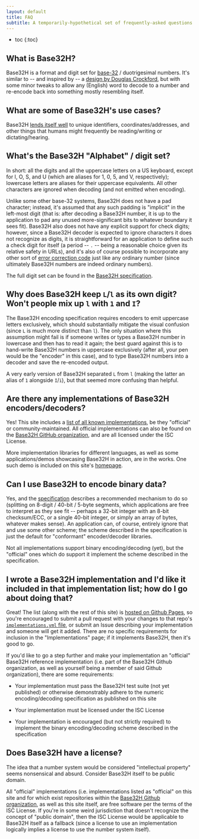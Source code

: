 ```yaml
---
layout: default
title: FAQ
subtitle: A temporarily-hypothetical set of frequently-asked questions
---
```

* toc
{:toc}

## What is Base32H?

Base32H is a format and digit set for
[base-32](https://en.wikipedia.org/wiki/Base32) / duotrigesimal numbers.  It's
similar to -- and inspired by -- a [design by Douglas
Crockford](https://www.crockford.com/base32.html), but with some minor tweaks to
allow any (English) word to decode to a number and re-encode back into something
mostly resembling itself.

## What are some of Base32H's use cases?

Base32H [lends itself well](/usecases) to unique identifiers,
coordinates/addresses, and other things that humans might frequently be
reading/writing or dictating/hearing.

## What's the Base32H "Alphabet" / digit set?

In short: all the digits and all the uppercase letters on a US keyboard, except
for I, O, S, and U (which are aliases for 1, 0, 5, and V, respectively);
lowercase letters are aliases for their uppercase equivalents.  All other
characters are ignored when decoding (and not emitted when encoding).

Unlike some other base-32 systems, Base32H does not have a pad character;
instead, it's assumed that any such padding is "implicit" in the left-most digit
(that is: after decoding a Base32H number, it is up to the application to pad
any unused more-significant bits to whatever boundary it sees fit).  Base32H
also does not have any explicit support for check digits; however, since a
Base32H decoder is expected to ignore characters it does not recognize as
digits, it is straightforward for an application to define such a check digit
for itself (a period -- `.` -- being a reasonable choice given its relative
safety in URLs), and it's also of course possible to incorporate any other sort
of [error correction code](https://en.wikipedia.org/wiki/Error_correction_code)
just like any ordinary number (since ultimately Base32H numbers are indeed
ordinary numbers).

The full digit set can be found in the [Base32H
specification](/specification#digits).

## Why does Base32H keep `L`/`l` as its own digit?  Won't people mix up `l` with `1` and `I`?

The Base32H encoding specification requires encoders to emit uppercase letters
exclusively, which should substantially mitigate the visual confusion (since `L`
is much more distinct than `l`).  The only situation where this assumption might
fail is if someone writes or types a Base32H number in lowercase and then has to
read it again; the best guard against this is to hand-write Base32H numbers in
uppercase exclusively (after all, your pen would be the "encoder" in this case),
and to type Base32H numbers into a decoder and save the re-encoded output.

A very early version of Base32H separated `L` from `l` (making the latter an
alias of `1` alongside `I`/`i`), but that seemed more confusing than helpful.

## Are there any implementations of Base32H encoders/decoders?

Yes!  This site includes a [list of all known
implementations](/implementations), be they "official" or community-maintained.
All official implementations can also be found on the [Base32H GitHub
organization](https://github.com/Base32H), and are all licensed under the ISC
License.

More implementation libraries for different languages, as well as some
applications/demos showcasing Base32H in action, are in the works.  One such
demo is included on this site's [homepage](/).

## Can I use Base32H to encode binary data?

Yes, and the [specification](/specification#binary) describes a recommended
mechanism to do so (splitting on 8-digit / 40-bit / 5-byte segments, which
applications are free to interpret as they see fit -- perhaps a 32-bit integer
with an 8-bit checksum/ECC, or a single 40-bit integer, or simply an array of
bytes, whatever makes sense).  An application can, of course, entirely ignore
that and use some other scheme; the scheme described in the specification is
just the default for "conformant" encoder/decoder libraries.

Not all implementations support binary encoding/decoding (yet), but the
"official" ones which do support it implement the scheme described in the
specification.

## I wrote a Base32H implementation and I'd like it included in that implementation list; how do I go about doing that?

Great!  The list (along with the rest of this site) is [hosted on Github
Pages](https://github.com/Base32H/base32h.github.io), so you're encouraged to
submit a pull request with your changes to that repo's [`implementations.yml`
file](https://github.com/Base32H/base32h.github.io/blob/master/_data/implementations.yml),
or submit an Issue describing your implementation and someone will get it added.
There are no specific requirements for inclusion in the "Implementations" page;
if it implements Base32H, then it's good to go.

If you'd like to go a step further and make your implementation an "official"
Base32H reference implementation (i.e. part of the Base32H Github organization,
as well as yourself being a member of said Github organization), there are some
requirements:

* Your implementation must pass the Base32H test suite (not yet published) or
  otherwise demonstrably adhere to the numeric encoding/decoding specification
  as published on this site

* Your implementation must be licensed under the ISC License

* Your implementation is encouraged (but not strictly required) to implement the
  binary encoding/decoding scheme described in the specification

## Does Base32H have a license?

The idea that a number system would be considered "intellectual property" seems
nonsensical and absurd.  Consider Base32H itself to be public domain.

All "official" implementations (i.e. implementations listed as "official" on
this site and for which exist repositories within the [Base32H Github
organization](https://github.com/Base32H), as well as this site itself, are free
software per the terms of the ISC License.  If you're in some weird jurisdiction
that doesn't recognize the concept of "public domain", then the ISC License
would be applicable to Base32H itself as a fallback (since a license to use an
implementation logically implies a license to use the number system itself).
